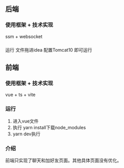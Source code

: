 ## 后端
### 使用框架 + 技术实现
ssm + websocket
###
运行 文件拖进idea  配置Tomcat10 即可运行
## 前端
### 使用框架 + 技术实现
vue + ts + vite
### 运行
1. 进入vue文件 
2. 执行 yarn install下载node_modules
3. yarn dev执行
### 介绍 
前端只实现了聊天和加好友页面。其他具体页面没有优化。
